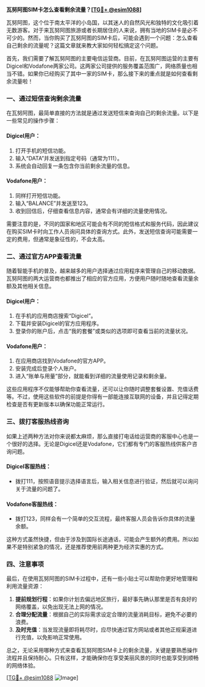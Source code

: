 **瓦努阿图SIM卡怎么查看剩余流量？[[TG💪+ @esim1088](https://t.me/s/esim1088)]**

瓦努阿图，这个位于南太平洋的小岛国，以其迷人的自然风光和独特的文化吸引着无数游客。对于来瓦努阿图旅游或者长期居住的人来说，拥有当地的SIM卡是必不可少的。然而，当你购买了瓦努阿图的SIM卡后，可能会遇到一个问题：怎么查看自己剩余的流量呢？这篇文章就来教大家如何轻松搞定这个问题。

首先，我们需要了解瓦努阿图的主要电信运营商。目前，在瓦努阿图运营的主要有Digicel和Vodafone两家公司。这两家公司提供的服务覆盖范围广，网络质量也相当不错。如果你已经购买了其中一家的SIM卡，那么接下来的重点就是如何查看剩余流量啦！

### 一、通过短信查询剩余流量

在瓦努阿图，最简单直接的方法就是通过发送短信来查询自己的剩余流量。以下是一些常见的操作步骤：

#### Digicel用户：
1. 打开手机的短信功能。
2. 输入“DATA”并发送到指定号码（通常为111）。
3. 系统会自动回复一条包含你当前剩余流量的信息。

#### Vodafone用户：
1. 同样打开短信功能。
2. 输入“BALANCE”并发送至123。
3. 收到回信后，仔细查看信息内容，通常会有详细的流量使用情况。

需要注意的是，不同的国家和地区可能会有不同的短信格式和服务代码，因此建议在购买SIM卡时向工作人员询问具体的查询方式。此外，发送短信查询可能需要一定的费用，但通常是象征性的，不会太高。

### 二、通过官方APP查看流量

随着智能手机的普及，越来越多的用户选择通过应用程序来管理自己的移动数据。瓦努阿图的两大运营商也都推出了相应的官方应用，方便用户随时随地查看流量余额及其他相关信息。

#### Digicel用户：
1. 在手机的应用商店搜索“Digicel”。
2. 下载并安装Digicel的官方应用程序。
3. 登录你的账户后，点击“我的套餐”或类似的选项即可查看当前的流量状况。

#### Vodafone用户：
1. 在应用商店找到Vodafone的官方APP。
2. 安装完成后登录个人账户。
3. 进入“账单与用量”部分，就能看到详细的流量使用记录和剩余量。

这些应用程序不仅能够帮助你查看流量，还可以让你随时调整套餐设置、充值话费等。不过，使用这些软件的前提是你得有一部能连接互联网的设备，并且记得定期检查是否有更新版本以确保功能正常运行。

### 三、拨打客服热线咨询

如果上述两种方法对你来说都太麻烦，那么直接打电话给运营商的客服中心也是一个很好的选择。无论是Digicel还是Vodafone，它们都有专门的客服热线供客户咨询问题。

#### Digicel客服热线：
- 拨打111，按照语音提示选择语言后，输入相关信息进行验证，然后就可以询问关于流量的问题了。

#### Vodafone客服热线：
- 拨打123，同样会有一个简单的交互流程，最终客服人员会告诉你具体的流量余额。

这种方式虽然快捷，但由于涉及到国际长途通话，可能会产生额外的费用。所以如果不是特别紧急的情况，还是推荐使用前两种更为经济实惠的方式。

### 四、注意事项

最后，在使用瓦努阿图的SIM卡过程中，还有一些小贴士可以帮助你更好地管理和利用流量资源：

1. **提前规划行程**：如果你计划去偏远地区旅行，最好事先确认那里是否有良好的网络覆盖，以免出现无法上网的情况。
2. **合理分配流量**：根据自己的实际需求设定合理的流量消耗目标，避免不必要的浪费。
3. **及时充值**：当发现流量即将耗尽时，应尽快通过官方网站或者其他正规渠道进行充值，以免影响正常使用。

总之，无论采用哪种方式来查看瓦努阿图SIM卡上的剩余流量，关键是要熟悉操作流程并且保持耐心。只有这样，才能确保你在享受美丽风景的同时也能享受到顺畅的网络体验。

[[TG💪+ @esim1088](https://t.me/s/esim1088) ![Image](https://i.postimg.cc/4NQfJmqS/Snipaste-2025-05-13-00-14-12.png)]